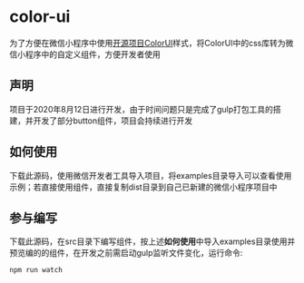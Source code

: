 # color-ui

为了方便在微信小程序中使用[开源项目ColorUI](https://github.com/weilanwl/ColorUI/)样式，将ColorUI中的css库转为微信小程序中的自定义组件，方便开发者使用

## 声明

项目于2020年8月12日进行开发，由于时间问题只是完成了gulp打包工具的搭建，并开发了部分button组件，项目会持续进行开发

## 如何使用

下载此源码，使用微信开发者工具导入项目，将examples目录导入可以查看使用示例；若直接使用组件，直接复制dist目录到自己已新建的微信小程序项目中

## 参与编写

下载此源码，在src目录下编写组件，按上述**如何使用**中导入examples目录使用并预览编的的组件，在开发之前需启动gulp监听文件变化，运行命令:

```n
npm run watch
```

